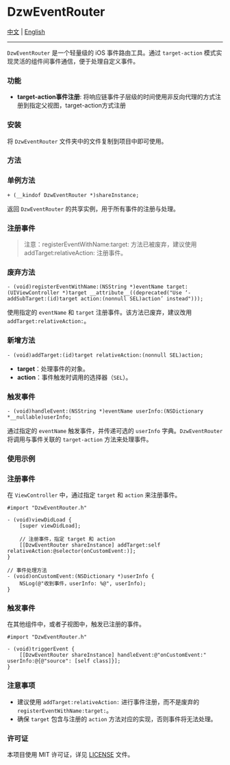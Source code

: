 # DzwEventRouter

[中文](https://github.com/Dtheme/DzwEventRouter/blob/main/README.md) | [English](https://github.com/Dtheme/DzwEventRouter/blob/main/README-en.md)

---

`DzwEventRouter` 是一个轻量级的 iOS 事件路由工具。通过 `target-action` 模式实现灵活的组件间事件通信，便于处理自定义事件。

### 功能

- **target-action事件注册**: 将响应链事件子层级的时间使用非反向代理的方式注册到指定父视图，target-action方式注册

### 安装

将 `DzwEventRouter` 文件夹中的文件复制到项目中即可使用。

### 方法

### 单例方法

```
+ (__kindof DzwEventRouter *)shareInstance;

```

返回 `DzwEventRouter` 的共享实例，用于所有事件的注册与处理。

### 注册事件

> 注意：registerEventWithName:target: 方法已被废弃，建议使用 addTarget:relativeAction: 注册事件。
> 

### 废弃方法

```
- (void)registerEventWithName:(NSString *)eventName target:(UIViewController *)target __attribute__((deprecated("Use ‘-addSubTarget:(id)target action:(nonnull SEL)action’ instead")));

```

使用指定的 `eventName` 和 `target` 注册事件。该方法已废弃，建议改用 `addTarget:relativeAction:`。

### 新增方法

```
- (void)addTarget:(id)target relativeAction:(nonnull SEL)action;

```

- **target**：处理事件的对象。
- **action**：事件触发时调用的选择器（`SEL`）。

### 触发事件

```
- (void)handleEvent:(NSString *)eventName userInfo:(NSDictionary *__nullable)userInfo;

```

通过指定的 `eventName` 触发事件，并传递可选的 `userInfo` 字典。`DzwEventRouter` 将调用与事件关联的 `target-action` 方法来处理事件。

### 使用示例

### 注册事件

在 `ViewController` 中，通过指定 `target` 和 `action` 来注册事件。

```
#import "DzwEventRouter.h"

- (void)viewDidLoad {
    [super viewDidLoad];

    // 注册事件，指定 target 和 action
    [[DzwEventRouter shareInstance] addTarget:self relativeAction:@selector(onCustomEvent:)];
}

// 事件处理方法
- (void)onCustomEvent:(NSDictionary *)userInfo {
    NSLog(@"收到事件，userInfo: %@", userInfo);
}

```

### 触发事件

在其他组件中，或者子视图中，触发已注册的事件。

```
#import "DzwEventRouter.h"

- (void)triggerEvent {
    [[DzwEventRouter shareInstance] handleEvent:@"onCustomEvent:" userInfo:@{@"source": [self class]}];
}

```

### 注意事项

- 建议使用 `addTarget:relativeAction:` 进行事件注册，而不是废弃的 `registerEventWithName:target:`。
- 确保 `target` 包含与注册的 `action` 方法对应的实现，否则事件将无法处理。

### 许可证

本项目使用 MIT 许可证，详见 [LICENSE](https://www.notion.so/dzwillusionfield/LICENSE) 文件。
